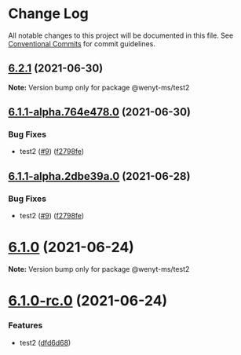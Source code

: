 # Change Log

All notable changes to this project will be documented in this file.
See [Conventional Commits](https://conventionalcommits.org) for commit guidelines.

## [6.2.1](https://github.com/wenytang-ms-123/testavc/compare/@wenyt-ms/test2@6.1.1-alpha.764e478.0...@wenyt-ms/test2@6.2.1) (2021-06-30)

**Note:** Version bump only for package @wenyt-ms/test2





## [6.1.1-alpha.764e478.0](https://github.com/wenytang-ms-123/testavc/compare/@wenyt-ms/test2@6.1.0...@wenyt-ms/test2@6.1.1-alpha.764e478.0) (2021-06-30)


### Bug Fixes

* test2 ([#9](https://github.com/wenytang-ms-123/testavc/issues/9)) ([f2798fe](https://github.com/wenytang-ms-123/testavc/commit/f2798fedc13bac9a598e03f51ff9fbf4044f8efa))





## [6.1.1-alpha.2dbe39a.0](https://github.com/wenytang-ms-123/testavc/compare/@wenyt-ms/test2@6.1.0...@wenyt-ms/test2@6.1.1-alpha.2dbe39a.0) (2021-06-28)


### Bug Fixes

* test2 ([#9](https://github.com/wenytang-ms-123/testavc/issues/9)) ([f2798fe](https://github.com/wenytang-ms-123/testavc/commit/f2798fedc13bac9a598e03f51ff9fbf4044f8efa))





# [6.1.0](https://github.com/wenytang-ms-123/testavc/compare/@wenyt-ms/test2@6.1.0-rc.0...@wenyt-ms/test2@6.1.0) (2021-06-24)

**Note:** Version bump only for package @wenyt-ms/test2





# [6.1.0-rc.0](https://github.com/wenytang-ms-123/testavc/compare/@wenyt-ms/test2@6.0.4...@wenyt-ms/test2@6.1.0-rc.0) (2021-06-24)


### Features

* test2 ([dfd6d68](https://github.com/wenytang-ms-123/testavc/commit/dfd6d6881f3c97b2801cdec1196c3873bfef69fc))
